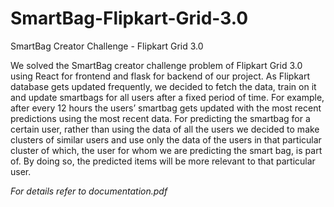 # SmartBag-Flipkart-Grid-3.0
SmartBag Creator Challenge - Flipkart Grid 3.0

We solved the SmartBag creator challenge problem of Flipkart Grid 3.0 using React for frontend
and flask for backend of our project.
As Flipkart database gets updated frequently, we decided to fetch the data, train on it and
update smartbags for all users after a fixed period of time. For example, after every 12 hours
the users’ smartbag gets updated with the most recent predictions using the most recent data.
For predicting the smartbag for a certain user, rather than using the data of all the users we
decided to make clusters of similar users and use only the data of the users in that particular
cluster of which, the user for whom we are predicting the smart bag, is part of. By doing so,
the predicted items will be more relevant to that particular user.


*For details refer to documentation.pdf*
